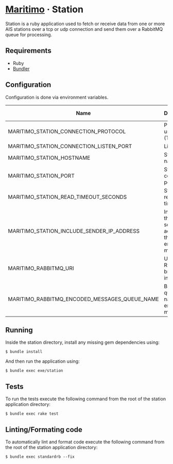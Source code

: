 # [Maritimo](https://maritimo.digital/) &middot; Station

Station is a ruby application used to fetch or receive data from one or more AIS stations over a tcp or udp connection and send them over a RabbitMQ queue for processing.

## Requirements

- Ruby
- [Bundler](https://bundler.io/)

## Configuration

Configuration is done via environment variables.

| Name                                          | Description                                             | Applicable to |
| --------------------------------------------- | ------------------------------------------------------- | :-----------: |
| MARITIMO_STATION_CONNECTION_PROTOCOL          | Protocol to use (TCP/UDP)                               |               |
| MARITIMO_STATION_CONNECTION_LISTEN_PORT       | Listen port                                             |      UDP      |
| MARITIMO_STATION_HOSTNAME                     | Station host name                                       |      TCP      |
| MARITIMO_STATION_PORT                         | Station connection port                                 |      TCP      |
| MARITIMO_STATION_READ_TIMEOUT_SECONDS         | Station read timeout                                    |      TCP      |
| MARITIMO_STATION_INCLUDE_SENDER_IP_ADDRESS    | Includes the source's ip address on the encoded message |               |
| MARITIMO_RABBITMQ_URI                         | URI for the RabbitMQ broker instance                    |               |
| MARITIMO_RABBITMQ_ENCODED_MESSAGES_QUEUE_NAME | Broker queue name for encoded messages                  |               |

## Running

Inside the station directory, install any missing gem dependencies using:

    $ bundle install

And then run the application using:

    $ bundle exec exe/station

## Tests

To run the tests execute the following command from the root of the station application directory:

    $ bundle exec rake test

## Linting/Formating code

To automatically lint and format code execute the following command from the root of the station application directory:

    $ bundle exec standardrb --fix
